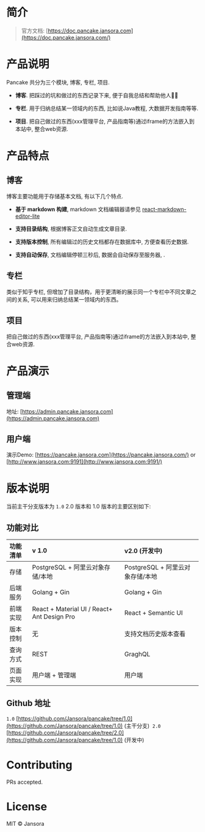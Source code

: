 # 简介

> 官方文档: [https://doc.pancake.jansora.com](https://doc.pancake.jansora.com/)

# 产品说明
‌Pancake 共分为三个模块, 博客, 专栏, 项目.

- **博客**. 把踩过的坑和做过的东西记录下来, 便于自我总结和帮助他人🍊🍊 

- **专栏**. 用于归纳总结某一领域内的东西, 比如说Java教程, 大数据开发指南等等.

- **项目**. 把自己做过的东西(xxx管理平台, 产品指南等)通过iframe的方法嵌入到本站中, 整合web资源.

# 产品特点
## 博客
博客主要功能用于存储基本文档, 有以下几个特点.

- **基于 markdown 构建**, markdown 文档编辑器请参见 [react-markdown-editor-lite](https://github.com/HarryChen0506/react-markdown-editor-lite)

- **支持目录结构**, 根据博客正文自动生成文章目录.

- **支持版本控制**, 所有编辑过的历史文档都存在数据库中, 方便查看历史数据.

- **支持自动保存**, 文档编辑停顿三秒后, 数据会自动保存至服务器, .

## 专栏
类似于知乎专栏, ‌但增加了目录结构，用于更清晰的展示同一个专栏中不同文章之间的关系, 可以用来归纳总结某一领域内的东西。
## 项目
‌把自己做过的东西(xxx管理平台, 产品指南等)通过iframe的方法嵌入到本站中, 整合web资源.
# 产品演示
## 管理端
地址: [https://admin.pancake.jansora.com](https://admin.pancake.jansora.com)


## 用户端


演示Demo: [https://pancake.jansora.com](https://pancake.jansora.com/) or [http://www.jansora.com:9191](http://www.jansora.com:9191/)
‌
# 版本说明
当前主干分支版本为 `1.0`  2.0 版本和 1.0 版本的主要区别如下:
## 功能对比
| 功能清单 | v 1.0 | v2.0 (开发中) |
| :--- | :--- | :--- |
| 存储 | PostgreSQL + 阿里云对象存储/本地 | PostgreSQL  + 阿里云对象存储/本地 |
| 后端服务 | Golang + Gin | Golang + Gin |
| 前端实现 | React + Material UI / React+ Ant Design Pro | React + Semantic UI |
| 版本控制 | 无 | 支持文档历史版本查看 |
| 查询方式 | REST | GraghQL |
| 页面实现 | 用户端 + 管理端 | 用户端 |



## Github 地址


`1.0` [https://github.com/Jansora/pancake/tree/1.0](https://github.com/Jansora/pancake/tree/1.0) (主干分支)
‌
`2.0` [https://github.com/Jansora/pancake/tree/2.0](https://github.com/Jansora/pancake/tree/1.0) (开发中)

# Contributing
PRs accepted.


# License
MIT © Jansora
